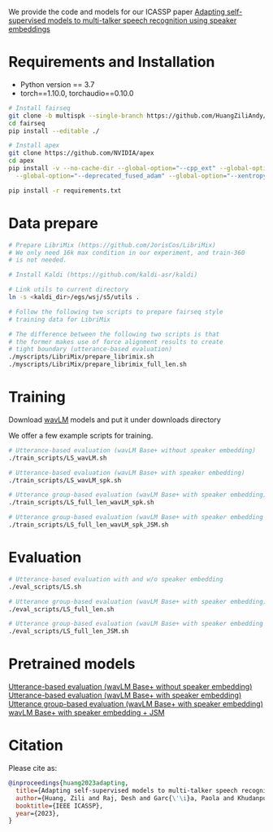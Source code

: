 We provide the code and models for our ICASSP paper [Adapting self-supervised models to multi-talker speech recognition using speaker embeddings](https://arxiv.org/abs/2211.00482)

# Requirements and Installation
* Python version == 3.7
* torch==1.10.0, torchaudio==0.10.0

``` bash
# Install fairseq
git clone -b multispk --single-branch https://github.com/HuangZiliAndy/fairseq.git
cd fairseq
pip install --editable ./

# Install apex
git clone https://github.com/NVIDIA/apex
cd apex
pip install -v --no-cache-dir --global-option="--cpp_ext" --global-option="--cuda_ext" \
  --global-option="--deprecated_fused_adam" --global-option="--xentropy" \

pip install -r requirements.txt 
```

# Data prepare

``` bash
# Prepare LibriMix (https://github.com/JorisCos/LibriMix)
# We only need 16k max condition in our experiment, and train-360
# is not needed.

# Install Kaldi (https://github.com/kaldi-asr/kaldi)

# Link utils to current directory
ln -s <kaldi_dir>/egs/wsj/s5/utils .

# Follow the following two scripts to prepare fairseq style
# training data for LibriMix

# The difference between the following two scripts is that
# the former makes use of force alignment results to create
# tight boundary (utterance-based evaluation)
./myscripts/LibriMix/prepare_librimix.sh
./myscripts/LibriMix/prepare_librimix_full_len.sh
```

# Training

Download [wavLM](https://github.com/microsoft/UniSpeech/tree/main/WavLM) models
and put it under downloads directory

We offer a few example scripts for training.

``` bash
# Utterance-based evaluation (wavLM Base+ without speaker embedding)
./train_scripts/LS_wavLM.sh

# Utterance-based evaluation (wavLM Base+ with speaker embedding)
./train_scripts/LS_wavLM_spk.sh

# Utterance group-based evaluation (wavLM Base+ with speaker embedding)
./train_scripts/LS_full_len_wavLM_spk.sh

# Utterance group-based evaluation (wavLM Base+ with speaker embedding + Joint Speaker Modeling (JSM))
./train_scripts/LS_full_len_wavLM_spk_JSM.sh
```

# Evaluation

``` bash
# Utterance-based evaluation with and w/o speaker embedding
./eval_scripts/LS.sh

# Utterance group-based evaluation (wavLM Base+ with speaker embedding)
./eval_scripts/LS_full_len.sh

# Utterance group-based evaluation (wavLM Base+ with speaker embedding + JSM)
./eval_scripts/LS_full_len_JSM.sh
```

# Pretrained models

[Utterance-based evaluation (wavLM Base+ without speaker embedding)](https://drive.google.com/file/d/1tMARaaR0YmgcJUEDVrnTFfNE2i68uC4W/view?usp=share_link)
[Utterance-based evaluation (wavLM Base+ with speaker embedding)](https://drive.google.com/file/d/1XcdxeSbWa6cQAfnUmlEg1YeWdndbDQTA/view?usp=share_link)
[Utterance group-based evaluation (wavLM Base+ with speaker embedding)](https://drive.google.com/file/d/1A3kXrXlyYDZhZVcHr_4NqjIjR4Kd9sgm/view?usp=share_link)
[wavLM Base+ with speaker embedding + JSM](https://drive.google.com/file/d/1gb85DUNRs5Ep6HjLuVHOKWDka5LhK9KZ/view?usp=share_link)

# Citation

Please cite as:

``` bibtex
@inproceedings{huang2023adapting,
  title={Adapting self-supervised models to multi-talker speech recognition using speaker embeddings},
  author={Huang, Zili and Raj, Desh and Garc{\'\i}a, Paola and Khudanpur, Sanjeev},
  booktitle={IEEE ICASSP},
  year={2023},
}
```
